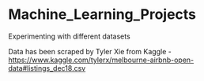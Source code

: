 # Machine_Learning_Projects
Experimenting with different datasets

Data has been scraped by Tyler Xie from Kaggle - https://www.kaggle.com/tylerx/melbourne-airbnb-open-data#listings_dec18.csv
